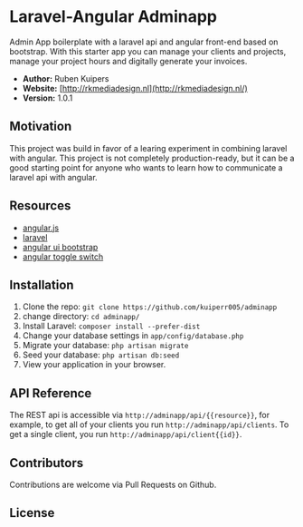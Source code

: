 # Laravel-Angular Adminapp
Admin App boilerplate with a laravel api and angular front-end based on bootstrap. With this starter app you can manage your clients and projects, manage your project hours and digitally generate your invoices.

- **Author:** Ruben Kuipers
- **Website:** [http://rkmediadesign.nl](http://rkmediadesign.nl/)
- **Version:** 1.0.1

## Motivation

This project was build in favor of a learing experiment in combining laravel with angular. This project is not completely production-ready, but it can be a good starting point for anyone who wants to learn how to communicate a laravel api with angular.

## Resources

- [angular.js](http://angularjs.org)
- [laravel](http://laravel.com)
- [angular ui bootstrap](https://angular-ui.github.io/bootstrap/)
- [angular toggle switch](https://github.com/cgarvis/angular-toggle-switch)

## Installation

1. Clone the repo: `git clone https://github.com/kuiperr005/adminapp`
2. change directory: `cd adminapp/`
3. Install Laravel: `composer install --prefer-dist`
4. Change your database settings in `app/config/database.php`
5. Migrate your database: `php artisan migrate`
6. Seed your database: `php artisan db:seed`
7. View your application in your browser.

## API Reference

The REST api is accessible via `http://adminapp/api/{{resource}}`, for example, to get all of your clients you run `http://adminapp/api/clients`. To get a single client, you run `http://adminapp/api/client{{id}}`.

## Contributors

Contributions are welcome via Pull Requests on Github.

## License


